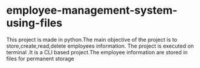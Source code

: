 # employee-management-system-using-files
This project is made in python.The main objective of the project is to store,create,read,delete employees information. The project is executed on terminal .It is a CLI based project.The employee information are stored in files for permanent storage
